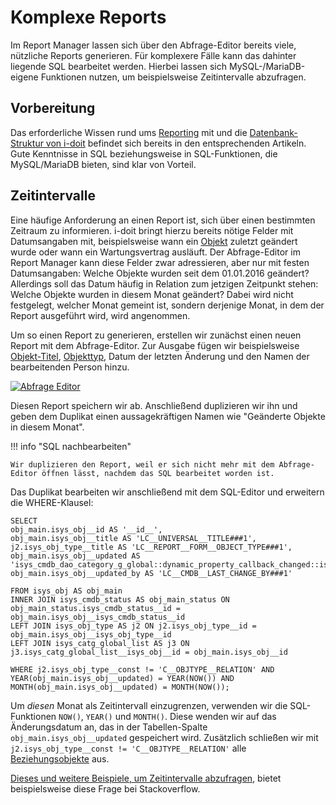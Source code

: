 # Komplexe Reports

Im Report Manager lassen sich über den Abfrage-Editor bereits viele, nützliche Reports generieren. Für komplexere Fälle kann das dahinter liegende SQL bearbeitet werden. Hierbei lassen sich MySQL-/MariaDB-eigene Funktionen nutzen, um beispielsweise Zeitintervalle abzufragen.

Vorbereitung
------------

Das erforderliche Wissen rund ums [Reporting](../auswertungen/report-manager.md) mit und die [Datenbank-Struktur von i-doit](../software-entwicklung/datenbank-modell/index.md) befindet sich bereits in den entsprechenden Artikeln. Gute Kenntnisse in SQL beziehungsweise in SQL-Funktionen, die MySQL/MariaDB bieten, sind klar von Vorteil.

Zeitintervalle
--------------

Eine häufige Anforderung an einen Report ist, sich über einen bestimmten Zeitraum zu informieren. i-doit bringt hierzu bereits nötige Felder mit Datumsangaben mit, beispielsweise wann ein [Objekt](../grundlagen/struktur-it-dokumentation.md) zuletzt geändert wurde oder wann ein Wartungsvertrag ausläuft. Der Abfrage-Editor im Report Manager kann diese Felder zwar adressieren, aber nur mit festen Datumsangaben: Welche Objekte wurden seit dem 01.01.2016 geändert? Allerdings soll das Datum häufig in Relation zum jetzigen Zeitpunkt stehen: Welche Objekte wurden in diesem Monat geändert? Dabei wird nicht festgelegt, welcher Monat gemeint ist, sondern derjenige Monat, in dem der Report ausgeführt wird, wird angenommen.

Um so einen Report zu generieren, erstellen wir zunächst einen neuen Report mit dem Abfrage-Editor. Zur Ausgabe fügen wir beispielsweise [Objekt-Titel](../grundlagen/eindeutige-referenzierungen.md), [Objekttyp](../grundlagen/struktur-it-dokumentation.md), Datum der letzten Änderung und den Namen der bearbeitenden Person hinzu.

[![Abfrage Editor](../assets/images/de/anwendungsfaelle/komplexe-reports/report_changes_abfrage-editor.png)](../assets/images/de/anwendungsfaelle/komplexe-reports/report_changes_abfrage-editor.png)

Diesen Report speichern wir ab. Anschließend duplizieren wir ihn und geben dem Duplikat einen aussagekräftigen Namen wie "Geänderte Objekte in diesem Monat".

!!! info "SQL nachbearbeiten"

    Wir duplizieren den Report, weil er sich nicht mehr mit dem Abfrage-Editor öffnen lässt, nachdem das SQL bearbeitet worden ist.

Das Duplikat bearbeiten wir anschließend mit dem SQL-Editor und erweitern die WHERE\-Klausel:

    SELECT
    obj_main.isys_obj__id AS '__id__',
    obj_main.isys_obj__title AS 'LC__UNIVERSAL__TITLE###1',
    j2.isys_obj_type__title AS 'LC__REPORT__FORM__OBJECT_TYPE###1',
    obj_main.isys_obj__updated AS 'isys_cmdb_dao_category_g_global::dynamic_property_callback_changed::isys_obj__updated::LC__CMDB__LAST_CHANGE',
    obj_main.isys_obj__updated_by AS 'LC__CMDB__LAST_CHANGE_BY###1'

    FROM isys_obj AS obj_main
    INNER JOIN isys_cmdb_status AS obj_main_status ON obj_main_status.isys_cmdb_status__id = obj_main.isys_obj__isys_cmdb_status__id
    LEFT JOIN isys_obj_type AS j2 ON j2.isys_obj_type__id = obj_main.isys_obj__isys_obj_type__id
    LEFT JOIN isys_catg_global_list AS j3 ON j3.isys_catg_global_list__isys_obj__id = obj_main.isys_obj__id

    WHERE j2.isys_obj_type__const != 'C__OBJTYPE__RELATION' AND
    YEAR(obj_main.isys_obj__updated) = YEAR(NOW()) AND MONTH(obj_main.isys_obj__updated) = MONTH(NOW());

Um _diesen_ Monat als Zeitintervall einzugrenzen, verwenden wir die SQL-Funktionen `NOW()`, `YEAR()` und `MONTH()`. Diese wenden wir auf das Änderungsdatum an, das in der Tabellen-Spalte `obj_main.isys_obj__updated` gespeichert wird. Zusätzlich schließen wir mit `j2.isys_obj_type__const != 'C__OBJTYPE__RELATION'` alle [Beziehungsobjekte](../grundlagen/objekt-beziehungen.md) aus.

[Dieses und weitere Beispiele, um Zeitintervalle abzufragen](http://stackoverflow.com/questions/5293189/select-records-from-today-this-week-this-month-php-mysql), bietet beispielsweise diese Frage bei Stackoverflow.

